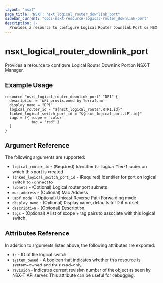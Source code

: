 ```yaml
---
layout: "nsxt"
page_title: "NSXT: nsxt_logical_router_downlink_port"
sidebar_current: "docs-nsxt-resource-logical-router_downlink-port"
description: |-
  Provides a resource to configure Logical Router Downlink Port on NSX-T Manager.
---
```


# nsxt_logical_router_downlink_port

Provides a resource to configure Logical Router Downlink Port on NSX-T Manager.

## Example Usage

```hcl
resource "nsxt_logical_router_downlink_port" "DP1" {
  description = "DP1 provisioned by Terraform"
  display_name = "DP1"
  logical_router_id = "${nsxt_logical_router.RTR1.id}"
  linked_logical_switch_port_id = "${nsxt_logical_port.LP1.id}"
  tags = [{ scope = "color"
            tag = "red" }
  ]
}
```

## Argument Reference

The following arguments are supported:

* `logical_router_id` - (Required) Identifier for logical Tier-1 router on which this port is created
* `linked_logical_switch_port_id` - (Required) Identifier for port on logical switch to connect to
* `subnets` - (Optional) Logical router port subnets
* `mac_address` - (Optional) Mac Address
* `urpf_mode` - (Optional) Unicast Reverse Path Forwarding mode
* `display_name` - (Optional) Display name, defaults to ID if not set.
* `description` - (Optional) Description.
* `tags` - (Optional) A list of scope + tag pairs to associate with this logical switch.

## Attributes Reference

In addition to arguments listed above, the following attributes are exported:

* `id` - ID of the logical switch.
* `system_owned` - A boolean that indicates whether this resource is system-owned and thus read-only.
* `revision` - Indicates current revision number of the object as seen by NSX-T API server. This attribute can be useful for debugging.
